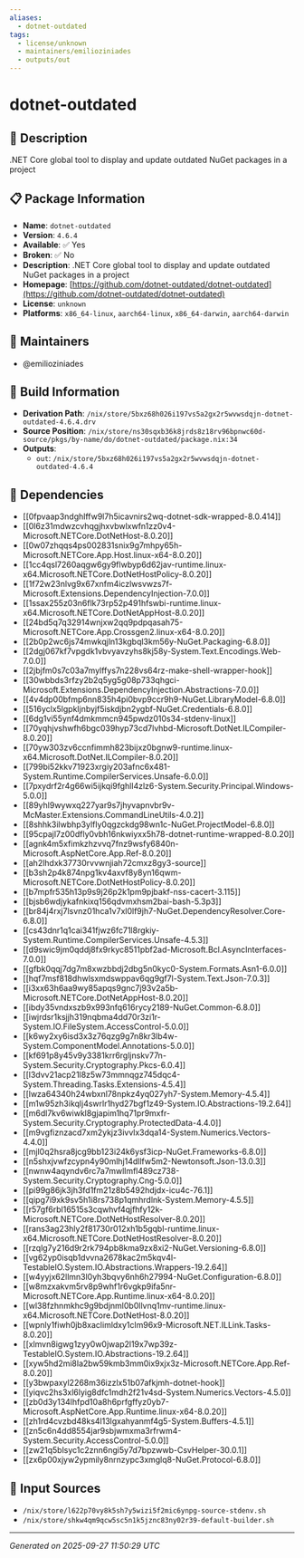 ```yaml
---
aliases:
  - dotnet-outdated
tags:
  - license/unknown
  - maintainers/emilioziniades
  - outputs/out
---
```


# dotnet-outdated

## 📝 Description

.NET Core global tool to display and update outdated NuGet packages in a project

## 📋 Package Information

- **Name**: `dotnet-outdated`
- **Version**: `4.6.4`
- **Available**: ✅ Yes
- **Broken**: ✅ No
- **Description**: .NET Core global tool to display and update outdated NuGet packages in a project
- **Homepage**: [https://github.com/dotnet-outdated/dotnet-outdated](https://github.com/dotnet-outdated/dotnet-outdated)
- **License**: `unknown`
- **Platforms**: `x86_64-linux`, `aarch64-linux`, `x86_64-darwin`, `aarch64-darwin`
## 👥 Maintainers

- @emilioziniades


## 🔧 Build Information

- **Derivation Path**: `/nix/store/5bxz68h026i197vs5a2gx2r5wvwsdqjn-dotnet-outdated-4.6.4.drv`
- **Source Position**: `/nix/store/ns30sqxb36k8jrds8z18rv96bpnwc60d-source/pkgs/by-name/do/dotnet-outdated/package.nix:34`
- **Outputs**:
  - `out`:  `/nix/store/5bxz68h026i197vs5a2gx2r5wvwsdqjn-dotnet-outdated-4.6.4`

## 🔗 Dependencies

- [[0fpvaap3ndghlffw9l7h5icavnirs2wq-dotnet-sdk-wrapped-8.0.414]]
- [[0l6z31mdwzcvhqgjhxvbwlxwfn1zz0v4-Microsoft.NETCore.DotNetHost-8.0.20]]
- [[0w07zhqqs4ps002831snix9g7mhpy65h-Microsoft.NETCore.App.Host.linux-x64-8.0.20]]
- [[1cc4qsl7260aqgw6gy9flwbyp6d62jav-runtime.linux-x64.Microsoft.NETCore.DotNetHostPolicy-8.0.20]]
- [[1f72w23nlvg9x67xnfm4iczlwsvwzs7f-Microsoft.Extensions.DependencyInjection-7.0.0]]
- [[1ssax255z03n6flk73rp52p491hfswbi-runtime.linux-x64.Microsoft.NETCore.DotNetAppHost-8.0.20]]
- [[24bd5q7q32914wnjxw2qq9pdpqasah75-Microsoft.NETCore.App.Crossgen2.linux-x64-8.0.20]]
- [[2b0p2wc6js74mwkqjln13kgbql3km56y-NuGet.Packaging-6.8.0]]
- [[2dgj067kf7vpgdk1vbvyavzyhs8kj58y-System.Text.Encodings.Web-7.0.0]]
- [[2jbjfm0s7c03a7mylffys7n228vs64rz-make-shell-wrapper-hook]]
- [[30wbbds3rfzy2b2q5yg5g08p733qhgci-Microsoft.Extensions.DependencyInjection.Abstractions-7.0.0]]
- [[4v4dp00bfmp6nn835h4pi0bvp9ccr9h9-NuGet.LibraryModel-6.8.0]]
- [[516yclx5lgpkljnbyjf5iskdjbn2ygbf-NuGet.Credentials-6.8.0]]
- [[6dg1vi55ynf4dmkmmcn945pwdz010s34-stdenv-linux]]
- [[70yqhjvshwfh6bgc039hyp73cd7lvhbd-Microsoft.DotNet.ILCompiler-8.0.20]]
- [[70yw303zv6ccnfimmh823bijxz0bgnw9-runtime.linux-x64.Microsoft.DotNet.ILCompiler-8.0.20]]
- [[799bi52kkv71923xrgiy203afnc6x481-System.Runtime.CompilerServices.Unsafe-6.0.0]]
- [[7pxydrf2r4g66wi5ijkqi9fghll4zlz6-System.Security.Principal.Windows-5.0.0]]
- [[89yhl9wywxq227yar9s7jhyvapnvbr9v-McMaster.Extensions.CommandLineUtils-4.0.2]]
- [[8shhk3ilwbhp3ylfly0qgzckdg98wn1c-NuGet.ProjectModel-6.8.0]]
- [[95cpajl7z00dfly0vbh16nkwiyxx5h78-dotnet-runtime-wrapped-8.0.20]]
- [[agnk4m5xfimkzhzvvq7fnz9wsfy6840n-Microsoft.AspNetCore.App.Ref-8.0.20]]
- [[ah2lhdxk37730rvvwnjiah72cmxz8gy3-source]]
- [[b3sh2p4k874npg1kv4axvf8y8yn16qwm-Microsoft.NETCore.DotNetHostPolicy-8.0.20]]
- [[b7mpfr535h13p9s9j26p2k1pm9pjbakf-nss-cacert-3.115]]
- [[bjsb6wdjykafnkixq156qdvmxhsm2bai-bash-5.3p3]]
- [[br84j4rxj7lsvnz01hca1v7xl0lf9jh7-NuGet.DependencyResolver.Core-6.8.0]]
- [[cs43dnr1q1cai341fjwz6fc71l8rgkiy-System.Runtime.CompilerServices.Unsafe-4.5.3]]
- [[d9swic9jm0qddj8fx9rkyc8511pbf2ad-Microsoft.Bcl.AsyncInterfaces-7.0.0]]
- [[gfbk0qqj7dg7m8xwzbbdj2dbg5n0kyc0-System.Formats.Asn1-6.0.0]]
- [[hqf7msf818dhwlsxmdswppav6qg9gf7l-System.Text.Json-7.0.3]]
- [[i3xx63h6aa9wy85apqs9gnc7j93v2a5b-Microsoft.NETCore.DotNetAppHost-8.0.20]]
- [[ibdy35vndxszb9x993nfq616rycy2189-NuGet.Common-6.8.0]]
- [[iwjrdsr1ksjjh319nqbma4dd70r3zi1r-System.IO.FileSystem.AccessControl-5.0.0]]
- [[k6wy2xy6isd3x3z76qzg9g7n8kr3lb4w-System.ComponentModel.Annotations-5.0.0]]
- [[kf691p8y45v9y3381krr6rgljnskv77n-System.Security.Cryptography.Pkcs-6.0.4]]
- [[l3dvv21acp21l8z5w73mmnqgz745dqc4-System.Threading.Tasks.Extensions-4.5.4]]
- [[lwza64340h24wbxnl78npkz4yq027yh7-System.Memory-4.5.4]]
- [[m1w95zh3ikqlj4swrlr1hyd27bgf1z49-System.IO.Abstractions-19.2.64]]
- [[m6dl7kv6wiwkl8gjapim1hq71pr9mxfr-System.Security.Cryptography.ProtectedData-4.4.0]]
- [[m9vgfiznzacd7xm2ykjz3ivvlx3dqa14-System.Numerics.Vectors-4.4.0]]
- [[mjl0q2hsra8jcg9bb123i24k6ysf3icp-NuGet.Frameworks-6.8.0]]
- [[n5shxjvwfzcypn4y90mlhj14dllfw5m2-Newtonsoft.Json-13.0.3]]
- [[nwnw4aqyndv6rc7a7mwllmfl489cz738-System.Security.Cryptography.Cng-5.0.0]]
- [[pi99g86jk3jh3fd1fm21z8b5492hdjdx-icu4c-76.1]]
- [[qipg7i9xk9sv5h1i8rs738p1qmhrdlnk-System.Memory-4.5.5]]
- [[r57gf6rbl16515s3cqwhvf4qjfhfy12k-Microsoft.NETCore.DotNetHostResolver-8.0.20]]
- [[rans3ag23hly2f81730r012xh1b5gqbl-runtime.linux-x64.Microsoft.NETCore.DotNetHostResolver-8.0.20]]
- [[rzqlg7y216d9r2rk794pb8kma9zx8xi2-NuGet.Versioning-6.8.0]]
- [[vg62yp0isqb1dvvna2678kac2m5kqv4l-TestableIO.System.IO.Abstractions.Wrappers-19.2.64]]
- [[w4yyjx62llmn3l0yh3bqvy6nh6h27994-NuGet.Configuration-6.8.0]]
- [[w8mzxakvm5rv8p9whf1r6vgkp9ifa5nr-Microsoft.NETCore.App.Runtime.linux-x64-8.0.20]]
- [[wl38fzhnmkhc9g9bdjnml0b0llvnq1mv-runtime.linux-x64.Microsoft.NETCore.DotNetHost-8.0.20]]
- [[wpnly1fiwh0jb8xaclimldxy1clm96x9-Microsoft.NET.ILLink.Tasks-8.0.20]]
- [[xlmvn8igwg1zyy0w0jwap2l19x7wp39z-TestableIO.System.IO.Abstractions-19.2.64]]
- [[xyw5hd2mi8la2bw59kmb3mm0ix9xjx3z-Microsoft.NETCore.App.Ref-8.0.20]]
- [[y3bwpaxyl2268m36izzlx51b07afkjmh-dotnet-hook]]
- [[yiqvc2hs3xl6lyig8dfc1mdh2f21v4sd-System.Numerics.Vectors-4.5.0]]
- [[zb0d3y134lhfpd10a8h6prfgffyz0yb7-Microsoft.AspNetCore.App.Runtime.linux-x64-8.0.20]]
- [[zh1rd4cvzbd48ks4l13lgxahyanmf4g5-System.Buffers-4.5.1]]
- [[zn5c6n4dd8554jar9sbjwmxma3rfrwm4-System.Security.AccessControl-5.0.0]]
- [[zw21q5blsyc1c2znn6ngi5y7d7bpzwwb-CsvHelper-30.0.1]]
- [[zx6p00xjyw2ypmily8nrnzypc3xmglq8-NuGet.Protocol-6.8.0]]

## 📁 Input Sources

- `/nix/store/l622p70vy8k5sh7y5wizi5f2mic6ynpg-source-stdenv.sh`
- `/nix/store/shkw4qm9qcw5sc5n1k5jznc83ny02r39-default-builder.sh`

---
*Generated on 2025-09-27 11:50:29 UTC*
